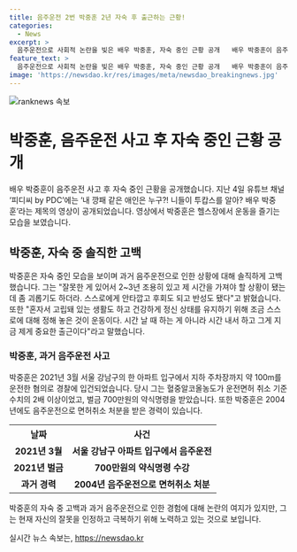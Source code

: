 ```yaml
---
title: 음주운전 2번 박중훈 2년 자숙 후 출근하는 근황!
categories:
  - News
excerpt: >
  음주운전으로 사회적 논란을 빚은 배우 박중훈, 자숙 중인 근황 공개   배우 박중훈이 음주운전 사고 이후 자숙 중인 근황을 유튜브를 통해 공개했다. 최근 유튜브에 공개된 영상에서, 그는 헬스장에서 운동에 몰입하고 있었으며, 2~3년 동안 조용히 있는 결심을 밝히기도 했다. 2021년 3월의 음주운전 사고 이후, 박중훈은 혼자 고립된 생활을 하며 건강을 유지하기 위해 운동에 전념하고 있다고 전했다. 혐의로 벌금 700만원을 부과받은 그는 과거에도 음주운전으로 인해 면허취소 처분을 받은 적이 있다.
feature_text: >
  음주운전으로 사회적 논란을 빚은 배우 박중훈, 자숙 중인 근황 공개   배우 박중훈이 음주운전 사고 이후 자숙 중인 근황을 유튜브를 통해 공개했다. 최근 유튜브에 공개된 영상에서, 그는 헬스장에서 운동에 몰입하고 있었으며, 2~3년 동안 조용히 있는 결심을 밝히기도 했다. 2021년 3월의 음주운전 사고 이후, 박중훈은 혼자 고립된 생활을 하며 건강을 유지하기 위해 운동에 전념하고 있다고 전했다. 혐의로 벌금 700만원을 부과받은 그는 과거에도 음주운전으로 인해 면허취소 처분을 받은 적이 있다.
image: 'https://newsdao.kr/res/images/meta/newsdao_breakingnews.jpg'
---
```


<p><img src="https://newsdao.kr/res/images/meta/newsdao_breakingnews.jpg" alt="ranknews 속보" /></p>

<h1>박중훈, 음주운전 사고 후 자숙 중인 근황 공개</h1>

<p data-ke-size="size16">배우 박중훈이 음주운전 사고 후 자숙 중인 근황을 공개했습니다. 지난 4일 유튜브 채널 ‘피디씨 by PDC’에는 ‘내 깡패 같은 애인은 누구?! 니들이 투캅스를 알아? 배우 박중훈’라는 제목의 영상이 공개되었습니다. 영상에서 박중훈은 헬스장에서 운동을 즐기는 모습을 보였습니다. </p>

<h2>박중훈, 자숙 중 솔직한 고백</h2>

<p data-ke-size="size16">박중훈은 자숙 중인 모습을 보이며 과거 음주운전으로 인한 상황에 대해 솔직하게 고백했습니다. 그는 "잘못한 게 있어서 2~3년 조용히 있고 제 시간을 가져야 할 상황이 됐는데 좀 괴롭기도 하더라. 스스로에게 안타깝고 후회도 되고 반성도 됐다"고 밝혔습니다. 또한 "혼자서 고립돼 있는 생활도 하고 건강하게 정신 상태를 유지하기 위해 조금 스스로에 대해 정해 놓은 것이 운동이다. 시간 날 때 하는 게 아니라 시간 내서 하고 그게 지금 제게 중요한 출근이다"라고 말했습니다.</p>

<h3>박중훈, 과거 음주운전 사고</h3>

<p data-ke-size="size16">박중훈은 2021년 3월 서울 강남구의 한 아파트 입구에서 지하 주차장까지 약 100m를 운전한 혐의로 경찰에 입건되었습니다. 당시 그는 혈중알코올농도가 운전면허 취소 기준 수치의 2배 이상이었고, 벌금 700만원의 약식명령을 받았습니다. 또한 박중훈은 2004년에도 음주운전으로 면허취소 처분을 받은 경력이 있습니다.</p>

<table>
  <tr>
    <th>날짜</th>
    <th>사건</th>
  </tr>
  <tr>
    <td style="text-align: center; height: 17px;"><b>2021년 3월</b></td>
    <td style="text-align: center; height: 17px;"><b>서울 강남구 아파트 입구에서 음주운전</b></td>
  </tr>
  <tr>
    <td style="text-align: center; height: 17px;"><b>2021년 벌금</b></td>
    <td style="text-align: center; height: 17px;"><b>700만원의 약식명령 수강</b></td>
  </tr>
  <tr>
    <td style="text-align: center; height: 17px;"><b>과거 경력</b></td>
    <td style="text-align: center; height: 17px;"><b>2004년 음주운전으로 면허취소 처분</b></td>
  </tr>
</table>

<p data-ke-size="size16">박중훈의 자숙 중 고백과 과거 음주운전으로 인한 경험에 대해 논란의 여지가 있지만, 그는 현재 자신의 잘못을 인정하고 극복하기 위해 노력하고 있는 것으로 보입니다.</p>
실시간 뉴스 속보는, <a href="https://newsdao.kr" rel="dofollow">https://newsdao.kr</a>


